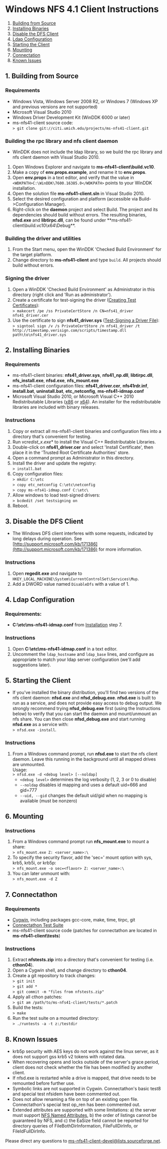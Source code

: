 
# Windows NFS 4.1 Client Instructions

1.  [Building from Source](#build)
2.  [Installing Binaries](#install)
3.  [Disable the DFS Client](#dfs)
4.  [Ldap Configuration](#ldap)
5.  [Starting the Client](#startup)
6.  [Mounting](#mount)
7.  [Connectation](#cthon)
8.  [Known Issues](#issues)


## 1\. <a name="build">Building from Source</a>

### Requirements

*   Windows Vista, Windows Server 2008 R2, or Windows 7 (Windows XP and previous versions are not supported)
*   Microsoft Visual Studio 2010
*   Windows Driver Development Kit (WinDDK 6000 or later)
*   ms-nfs41-client source code:   
    `> git clone git://citi.umich.edu/projects/ms-nfs41-client.git`

### Building the rpc library and nfs client daemon

*   WinDDK does not include the ldap library, so we build the rpc library and nfs client daemon with Visual Studio 2010.

1.  Open Windows Explorer and navigate to **ms-nfs41-client\build.vc10**.
2.  Make a copy of **env.props.example**, and rename it to **env.props**.
3.  Open **env.props** in a text editor, and verify that the value in `<WDKPATH>C:\WinDDK\7600.16385.0</WDKPATH>` points to your WinDDK installation.
4.  Open the solution file **ms-nfs41-client.sln** in Visual Studio 2010.
5.  Select the desired configuration and platform (accessible via Build->Configuration Manager).
6.  Right-click on the **daemon** project and select Build. The project and its dependencies should build without errors. The resulting binaries, **nfsd.exe** and **libtirpc.dll**, can be found under **ms-nfs41-client\build.vc10\x64\Debug\**.

### Building the driver and utilities

1.  From the Start menu, open the WinDDK 'Checked Build Environment' for the target platform.
2.  Change directory to **ms-nfs41-client** and type `build`. All projects should build without errors.

### Signing the driver

1.  Open a WinDDK 'Checked Build Environment' as Administrator in this directory (right click and 'Run as administrator').
2.  Create a certificate for test-signing the driver ([Creating Test Certificates](http://msdn.microsoft.com/en-us/library/ff540213%28VS.85%29.aspx "msdn.microsoft.com")):   
    `> makecert /pe /ss PrivateCertStore /n CN=nfs41_driver nfs41_driver.cer`
3.  Use the certificate to sign **nfs41_driver.sys** ([Test-Signing a Driver File](http://msdn.microsoft.com/en-us/library/ff553467%28VS.85%29.aspx "msdn.microsoft.com")):   
    `> signtool sign /v /s PrivateCertStore /n nfs41_driver /t http://timestamp.verisign.com/scripts/timestamp.dll path\to\nfs41_driver.sys`

## 2\. <a name="install">Installing Binaries</a>

### Requirements

*   ms-nfs41-client binaries: **nfs41_driver.sys**, **nfs41_np.dll**, **libtirpc.dll**, **nfs_install.exe**, **nfsd.exe**, **nfs_mount.exe**
*   ms-nfs41-client configuration files: **nfs41_driver.cer**, **nfs41rdr.inf**, **install.bat**, **uninstall.bat**, **etc_netconfig**, **ms-nfs41-idmap.conf**
*   Microsoft Visual Studio 2010, or Microsoft Visual C++ 2010 Redistributable Libraries ([x86](https://www.microsoft.com/download/en/details.aspx?id=8328) or [x64](https://www.microsoft.com/download/en/details.aspx?id=13523)). An installer for the redistributable libraries are included with binary releases.

### Instructions

1.  Copy or extract all ms-nfs41-client binaries and configuration files into a directory that's convenient for testing.
2.  Run **vcredist_x*.exe** to install the Visual C++ Redistributable Libraries.
3.  Double-click on **nfs41_driver.cer** and select 'Install Certificate', then place it in the 'Trusted Root Certificate Authorities' store.
4.  Open a command prompt as Administrator in this directory.
5.  Install the driver and update the registry:   
    `> install.bat`
6.  Copy configuration files:   
    `> mkdir C:\etc`   
    `> copy etc_netconfig C:\etc\netconfig`   
    `> copy ms-nfs41-idmap.conf C:\etc\`
7.  Allow windows to load test-signed drivers:   
    `> bcdedit /set testsigning on`
8.  Reboot.

## 3\. <a name="dfs">Disable the DFS Client</a>

*   The Windows DFS client interferes with some requests, indicated by long delays during operation. See [http://support.microsoft.com/kb/171386](http://support.microsoft.com/kb/171386) for more information.

### Instructions

1.  Open **regedit.exe** and navigate to `HKEY_LOCAL_MACHINE\System\CurrentControlSet\Services\Mup`.
2.  Add a DWORD value named `DisableDfs` with a value of 1.

## 4\. <a name="ldap">Ldap Configuration</a>

### Requirements:

*   **C:\etc\ms-nfs41-idmap.conf** from [Installation](#install) step 7.

### Instructions

1.  Open **C:\etc\ms-nfs41-idmap.conf** in a text editor.
2.  Uncomment the `ldap_hostname` and `ldap_base` lines, and configure as appropriate to match your ldap server configuration (we'll add suggestions later).

## 5\. <a name="startup">Starting the Client</a>

*   If you've installed the binary distribution, you'll find two versions of the nfs client daemon: **nfsd.exe** and **nfsd_debug.exe**. **nfsd.exe** is built to run as a service, and does not provide easy access to debug output. We strongly recommend trying **nfsd_debug.exe** first (using the Instructions below) to verify that you can start the daemon and mount/unmount an nfs share. You can then close **nfsd_debug.exe** and start running **nfsd.exe** as a service with:  
    `> nfsd.exe -install`.

### Instructions

1.  From a Windows command prompt, run **nfsd.exe** to start the nfs client daemon. Leave this running in the background until all mapped drives are unmounted.   
    Usage:   
    `> nfsd.exe -d <debug level> [--noldap]`
    *   `<debug level>` determines the log verbosity (1, 2, 3 or 0 to disable)
    *   `--noldap` disables id mapping and uses a default uid=666 and gid=777
    *   `--uid, --gid` changes the default uid/gid when no mapping is available (must be nonzero)

## 6\. <a name="mount">Mounting</a>

### Instructions

1.  From a Windows command prompt run **nfs_mount.exe** to mount a share:   
    `> nfs_mount.exe Z: <server_name>:\`
2.  To specify the security flavor, add the 'sec=' mount option with sys, krb5, krb5i, or krb5p:   
    `> nfs_mount.exe -o sec=<flavor> Z: <server_name>:\`
3.  You can later unmount with:   
    `> nfs_mount.exe -d Z`

## 7\. <a name="cthon">Connectathon</a>

### Requirements

*   [Cygwin](http://www.cygwin.com "www.cygwin.com"), including packages gcc-core, make, time, tirpc, git
*   [Connectathon Test Suite](http://www.connectathon.org/nfstests.html "www.connectathon.org")
*   ms-nfs41-client source code (patches for connectathon are located in **ms-nfs41-client\tests**)

### Instructions

1.  Extract **nfstests.zip** into a directory that's convenient for testing (i.e. **cthon04**).
2.  Open a Cygwin shell, and change directory to **cthon04**.
3.  Create a git repository to track changes:   
    `> git init`   
    `> git add *`   
    `> git commit -m "files from nfstests.zip"`
4.  Apply all cthon patches:   
    `> git am /path/to/ms-nfs41-client/tests/*.patch`
5.  Build the tests:   
    `> make`
6.  Run the test suite on a mounted directory:   
    `> ./runtests -a -t z:/testdir`

## 8\. <a name="issues">Known Issues</a>

*   krb5p security with AES keys do not work against the linux server, as it does not support gss krb5 v2 tokens with rotated data.
*   When recovering opens and locks outside of the server's grace period, client does not check whether the file has been modified by another client.
*   If nfsd.exe is restarted while a drive is mapped, that drive needs to be remounted before further use.
*   Symbolic links are not supported in Cygwin. Connectathon's basic test8 and special test nfsidem have been commented out.
*   Does not allow renaming a file on top of an existing open file. Connectathon's special test op_ren has been commented out.
*   Extended attributes are supported with some limitations: a) the server must support [NFS Named Attributes](https://tools.ietf.org/html/rfc5661#section-5.3 "RFC 5661: 5.3\. Named Attributes"), b) the order of listings cannot be guaranteed by NFS, and c) the EaSize field cannot be reported for directory queries of FileBothDirInformation, FileFullDirInfo, or FileIdFullDirInfo.

Please direct any questions to [ms-nfs41-client-devel@lists.sourceforge.net](mailto:ms-nfs41-client-devel@lists.sourceforge.net).
